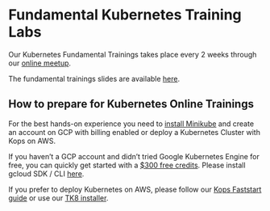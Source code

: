 # **Fundamental Kubernetes Training Labs**

Our Kubernetes Fundamental Trainings takes place every 2 weeks through our [online meetup](https://www.meetup.com/kubernauts/).

The fundamental trainings slides are available [here](https://goo.gl/Hzk2sd).

## How to prepare for Kubernetes Online Trainings

For the best hands-on experience you need to [install Minikube](https://abhishek-tiwari.com/local-development-environment-for-kubernetes-using-minikube/) and create an account on GCP with billing enabled or deploy a Kubernetes Cluster with Kops on AWS.

If you haven’t a GCP account and didn’t tried Google Kubernetes Engine for free, you can quickly get started with a [$300 free credits](https://cloud.google.com/free/). Please install gcloud SDK / CLI [here](https://cloud.google.com/sdk/).

If you prefer to deploy Kubernetes on AWS, please follow our [Kops Faststart guide](https://kubernauts.gitbooks.io/kubernauts-kops-faststart/content/) or use our [TK8 installer](https://github.com/kubernauts/tk8).

